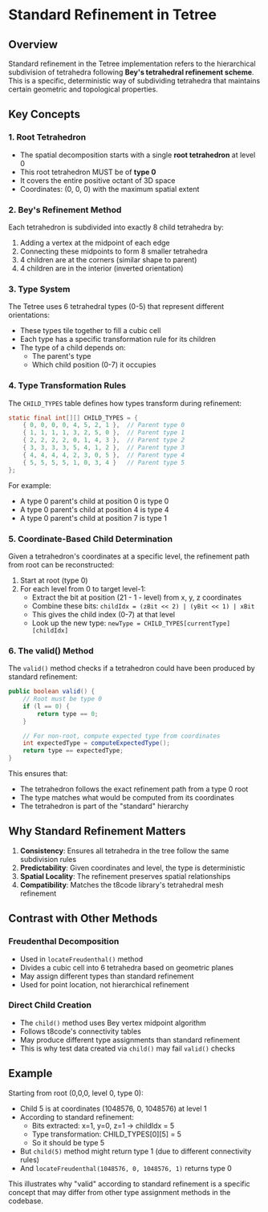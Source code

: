 # Standard Refinement in Tetree

## Overview

Standard refinement in the Tetree implementation refers to the hierarchical subdivision of tetrahedra following **Bey's
tetrahedral refinement scheme**. This is a specific, deterministic way of subdividing tetrahedra that maintains certain
geometric and topological properties.

## Key Concepts

### 1. Root Tetrahedron

- The spatial decomposition starts with a single **root tetrahedron** at level 0
- This root tetrahedron MUST be of **type 0**
- It covers the entire positive octant of 3D space
- Coordinates: (0, 0, 0) with the maximum spatial extent

### 2. Bey's Refinement Method

Each tetrahedron is subdivided into exactly 8 child tetrahedra by:

1. Adding a vertex at the midpoint of each edge
2. Connecting these midpoints to form 8 smaller tetrahedra
3. 4 children are at the corners (similar shape to parent)
4. 4 children are in the interior (inverted orientation)

### 3. Type System

The Tetree uses 6 tetrahedral types (0-5) that represent different orientations:

- These types tile together to fill a cubic cell
- Each type has a specific transformation rule for its children
- The type of a child depends on:
    - The parent's type
    - Which child position (0-7) it occupies

### 4. Type Transformation Rules

The `CHILD_TYPES` table defines how types transform during refinement:

```java
static final int[][] CHILD_TYPES = { 
    { 0, 0, 0, 0, 4, 5, 2, 1 },  // Parent type 0
    { 1, 1, 1, 1, 3, 2, 5, 0 },  // Parent type 1
    { 2, 2, 2, 2, 0, 1, 4, 3 },  // Parent type 2
    { 3, 3, 3, 3, 5, 4, 1, 2 },  // Parent type 3
    { 4, 4, 4, 4, 2, 3, 0, 5 },  // Parent type 4
    { 5, 5, 5, 5, 1, 0, 3, 4 }   // Parent type 5
};
```

For example:

- A type 0 parent's child at position 0 is type 0
- A type 0 parent's child at position 4 is type 4
- A type 0 parent's child at position 7 is type 1

### 5. Coordinate-Based Child Determination

Given a tetrahedron's coordinates at a specific level, the refinement path from root can be reconstructed:

1. Start at root (type 0)
2. For each level from 0 to target level-1:
    - Extract the bit at position (21 - 1 - level) from x, y, z coordinates
    - Combine these bits: `childIdx = (zBit << 2) | (yBit << 1) | xBit`
    - This gives the child index (0-7) at that level
    - Look up the new type: `newType = CHILD_TYPES[currentType][childIdx]`

### 6. The valid() Method

The `valid()` method checks if a tetrahedron could have been produced by standard refinement:

```java
public boolean valid() {
    // Root must be type 0
    if (l == 0) {
        return type == 0;
    }

    // For non-root, compute expected type from coordinates
    int expectedType = computeExpectedType();
    return type == expectedType;
}
```

This ensures that:

- The tetrahedron follows the exact refinement path from a type 0 root
- The type matches what would be computed from its coordinates
- The tetrahedron is part of the "standard" hierarchy

## Why Standard Refinement Matters

1. **Consistency**: Ensures all tetrahedra in the tree follow the same subdivision rules
2. **Predictability**: Given coordinates and level, the type is deterministic
3. **Spatial Locality**: The refinement preserves spatial relationships
4. **Compatibility**: Matches the t8code library's tetrahedral mesh refinement

## Contrast with Other Methods

### Freudenthal Decomposition

- Used in `locateFreudenthal()` method
- Divides a cubic cell into 6 tetrahedra based on geometric planes
- May assign different types than standard refinement
- Used for point location, not hierarchical refinement

### Direct Child Creation

- The `child()` method uses Bey vertex midpoint algorithm
- Follows t8code's connectivity tables
- May produce different type assignments than standard refinement
- This is why test data created via `child()` may fail `valid()` checks

## Example

Starting from root (0,0,0, level 0, type 0):

- Child 5 is at coordinates (1048576, 0, 1048576) at level 1
- According to standard refinement:
    - Bits extracted: x=1, y=0, z=1 → childIdx = 5
    - Type transformation: CHILD_TYPES[0][5] = 5
    - So it should be type 5
- But `child(5)` method might return type 1 (due to different connectivity rules)
- And `locateFreudenthal(1048576, 0, 1048576, 1)` returns type 0

This illustrates why "valid" according to standard refinement is a specific concept that may differ from other type
assignment methods in the codebase.
